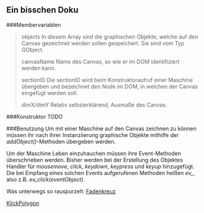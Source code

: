 Ein bisschen Doku
-----------------
###Membervariablen
> objects
> In diesem Array sind die graphischen Objekte, welche auf den Canvas gezeichnet werden sollen gespeichert. Sie sind vom Typ GObject.
>
> canvasName
> Name des Canvas, so wie er im DOM identifiziert werden kann.
>
> sectionID
> Die sectionID wird beim Konstruktoraufruf einer Maschine übergeben und bezeichnet den Node im DOM, in welchen der Canvas eingefügt werden soll.
>
> dimX/dimY
> Relativ selbsterklärend, Ausmaße des Canvas.

###Konstruktor
TODO

###Benutzung
Um mit einer Maschine auf den Canvas zeichnen zu können müssen ihr nach ihrer Instanziierung graphische Objekte mithilfe der *addObject()*-Methoden übergeben werden.

Um der Maschine Leben einzuhauchen müssen ihre Event-Methoden überschrieben werden. Bisher werden bei der Erstellung des Objektes Handler für *mousemove*, *click*, *keydown*, *keypress* und *keyup* hinzugefügt. Die bei Empfang eines solchen Events aufgerufenen Methoden heißen *ev_<event>*, also z.B. *ev_click(eventObject)*.


Was unterwegs so rauspurzelt:
[Fadenkreuz](https://page.mi.fu-berlin.de/juliando/Maschine/Fadenkreuz/Fadenkreuz.htm)

[KlickPolygon](https://page.mi.fu-berlin.de/juliando/Maschine/Spielplatz/KlickPolygon.htm)